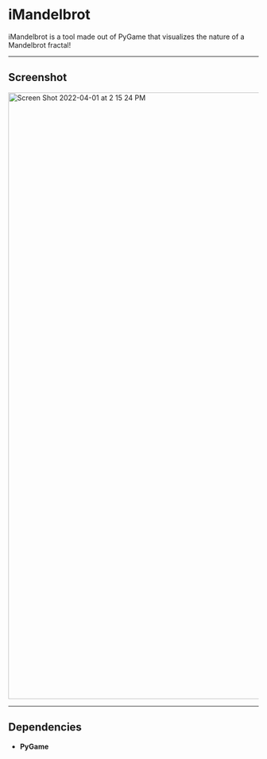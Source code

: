 # iMandelbrot
iMandelbrot is a tool made out of PyGame that visualizes the nature of a Mandelbrot fractal!

---

## Screenshot

<img width="1221" alt="Screen Shot 2022-04-01 at 2 15 24 PM" src="https://user-images.githubusercontent.com/35755386/161319779-1b2c7672-d808-4f66-a483-b41a04497bd1.png">

---

## Dependencies
- **PyGame**
